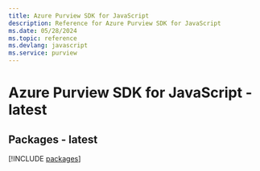 ```yaml
---
title: Azure Purview SDK for JavaScript
description: Reference for Azure Purview SDK for JavaScript
ms.date: 05/28/2024
ms.topic: reference
ms.devlang: javascript
ms.service: purview
---
```

# Azure Purview SDK for JavaScript - latest
## Packages - latest
[!INCLUDE [packages](purview-index.md)]